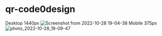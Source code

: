 # qr-code0design
Desktop 1440px
![Screenshot from 2022-10-28 19-04-38](https://user-images.githubusercontent.com/71466882/198713380-74808ea5-0739-4fd2-9a6d-216069535410.png)
Mobile 375px
![photo_2022-10-28_19-09-47](https://user-images.githubusercontent.com/71466882/198713975-af107575-be17-44c2-a5f3-870d3c1ac62e.jpg)
